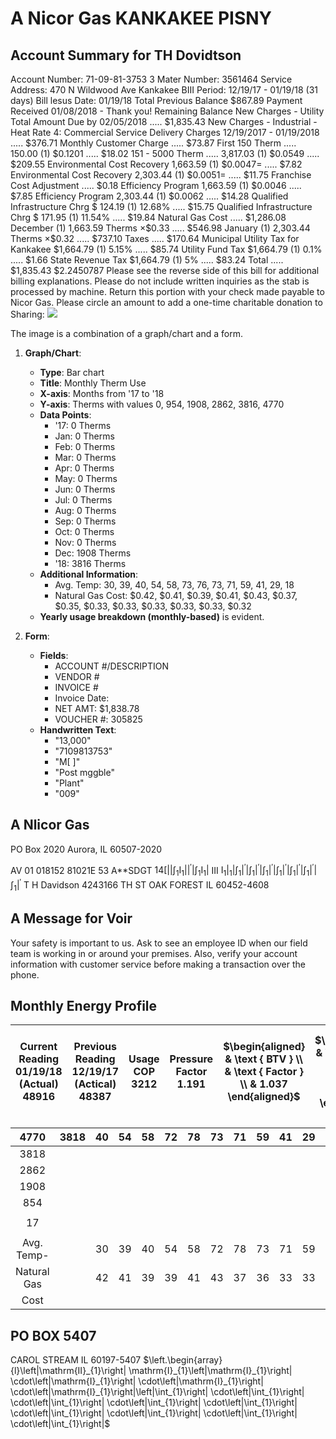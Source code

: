 # A Nicor Gas KANKAKEE PISNY 

## Account Summary for TH Dovidtson

Account Number: 71-09-81-3753 3
Mater Number: 3561464
Service Address: 470 N Wildwood Ave Kankakee
BIII Period: 12/19/17 - 01/19/18 (31 days)
Bill lesus Date: 01/19/18
Total Previous Balance
\$867.89
Payment Received 01/08/2018 - Thank you!
Remaining Balance
New Charges - Utility
Total Amount Due by 02/05/2018 ..... \$1,835.43
New Charges - Industrial - Heat
Rate 4: Commercial Service
Delivery Charges 12/19/2017 - 01/19/2018 ..... \$376.71
Monthly Customer Charge ..... \$73.87
First 150 Therm ..... 150.00 (1) \$0.1201 ..... \$18.02
151 - 5000 Therm ..... 3,817.03 (1) $\$ 0.0549$ ..... \$209.55
Environmental Cost Recovery 1,663.59 (1) $\$ 0.0047=$ ..... \$7.82
Environmental Cost Recovery 2,303.44 (1) $\$ 0.0051=$ ..... \$11.75
Franchise Cost Adjustment ..... \$0.18
Efficiency Program 1,663.59 (1) $\$ 0.0046$ ..... \$7.85
Efficiency Program 2,303.44 (1) $\$ 0.0062$ ..... \$14.28
Qualified Infrastructure Chrg \$ 124.19 (1) 12.68\% ..... \$15.75
Qualified Infrastructure Chrg \$ 171.95 (1) 11.54\% ..... \$19.84
Natural Gas Cost ..... \$1,286.08
December (1) 1,663.59 Therms $\times \$ 0.33$ ..... \$546.98
January (1) 2,303.44 Therms $\times \$ 0.32$ ..... \$737.10
Taxes ..... \$170.64
Municipal Utility Tax for Kankakee \$1,664.79 (1) 5.15\% ..... \$85.74
Utility Fund Tax \$1,664.79 (1) 0.1\% ..... \$1.66
State Revenue Tax \$1,664.79 (1) 5\% ..... \$83.24
Total ..... \$1,835.43
\$2.2450787
Please see the reverse side of this bill for additional billing explanations.
Please do not include written inquiries as the stab is processed by machine. Return this portion with your check made payable to Nicor Gas.
Please circle an amount to add a one-time charitable donation to Sharing:
![](images/img-0.jpeg)

The image is a combination of a graph/chart and a form.

1. **Graph/Chart**:
   - **Type**: Bar chart
   - **Title**: Monthly Therm Use
   - **X-axis**: Months from '17 to '18
   - **Y-axis**: Therms with values 0, 954, 1908, 2862, 3816, 4770
   - **Data Points**:
     - '17: 0 Therms
     - Jan: 0 Therms
     - Feb: 0 Therms
     - Mar: 0 Therms
     - Apr: 0 Therms
     - May: 0 Therms
     - Jun: 0 Therms
     - Jul: 0 Therms
     - Aug: 0 Therms
     - Sep: 0 Therms
     - Oct: 0 Therms
     - Nov: 0 Therms
     - Dec: 1908 Therms
     - '18: 3816 Therms
   - **Additional Information**:
     - Avg. Temp: 30, 39, 40, 54, 58, 73, 76, 73, 71, 59, 41, 29, 18
     - Natural Gas Cost: $0.42, $0.41, $0.39, $0.41, $0.43, $0.37, $0.35, $0.33, $0.33, $0.33, $0.33, $0.33, $0.32
   - **Yearly usage breakdown (monthly-based)** is evident.

2. **Form**:
   - **Fields**:
     - ACCOUNT #/DESCRIPTION
     - VENDOR #
     - INVOICE #
     - Invoice Date:
     - NET AMT: $1,838.78
     - VOUCHER #: 305825
   - **Handwritten Text**:
     - "13,000"
     - "7109813753"
     - "M[ ]"
     - "Post mggble"
     - "Plant"
     - "009"

## A Nlicor Gas

PO Box 2020
Aurora, IL 60507-2020

AV 01 018152 81021E 53 A**SDGT
$14\left[\left|\left|\int_{1} \mathrm{I}_{1}\right|\right|^{\prime}\left|\int_{1} \mathrm{I}_{1}\right|\right.$ III $\left.\left.\mathrm{I}_{1}\right|_{1}\left|\int_{1}\right|^{\prime}\left|\int_{1}\right|^{\prime}\left|\int_{1}\right|^{\prime}\left|\int_{1}\right|^{\prime}\left|\int_{1}\right|^{\prime}\left|\int_{1}\right|^{\prime}\left|\int_{1}\right|^{\prime}$
T H Davidson
4243166 TH ST
OAK FOREST IL 60452-4608

## A Message for Voir

Your safety is important to us. Ask to see an employee ID when our field team is working in or around your premises. Also, verify your account information with customer service before making a transaction over the phone.

## Monthly Energy Profile

| Current <br> Reading <br> 01/19/18 <br> (Actual) <br> 48916 | Previous <br> Reading <br> 12/19/17 <br> (Actical) <br> 48387 | Usage <br> COP <br> 3212 | Pressure <br> Factor <br> 1.191 | $\begin{aligned} & \text { BTV } \\ & \text { Factor } \\ & 1.037 \end{aligned}$ | $\begin{aligned} & \text { Therm } \\ & \text { Factor } \\ & 1.037 \end{aligned}$ | $\begin{aligned} & \text { Avg. Daily } \\ & \text { Therm } \\ & 2017 \\ & 86.10 \end{aligned}$ | $\begin{aligned} & \text { Avg. Daily } \\ & \text { Therm } \\ & 2015 \\ & 127.87 \end{aligned}$ |
| :--: | :--: | :--: | :--: | :--: | :--: | :--: | :--: |


| 4770 | 3818 | 40 | 54 | 58 | 72 | 78 | 73 | 71 | 59 | 41 | 29 | 18 |
| :--: | :--: | :--: | :--: | :--: | :--: | :--: | :--: | :--: | :--: | :--: | :--: | :--: |
| 3818 |  |  |  |  |  |  |  |  |  |  |  |  |
| 2862 |  |  |  |  |  |  |  |  |  |  |  |  |
| 1908 |  |  |  |  |  |  |  |  |  |  |  |  |
| 854 |  |  |  |  |  |  |  |  |  |  |  |  |
|  |  |  |  |  |  |  |  |  |  |  |  |  |
| 17 |  |  |  |  |  |  |  |  |  |  |  |  |
|  |  |  |  |  |  |  |  |  |  |  |  |  |
| Avg. Temp- |  | 30 | 39 | 40 | 54 | 58 | 72 | 78 | 73 | 71 | 59 | 41 |
| Natural Gas |  | 42 | 41 | 39 | 39 | 41 | 43 | 37 | 36 | 33 | 33 | 33 |
| Cost |  |  |  |  |  |  |  |  |  |  |  |  |

## PO BOX 5407

CAROL STREAM IL 60197-5407
$\left.\begin{array}{l}\left|\mathrm{II}_{1}\right| \mathrm{I}_{1}\left|\mathrm{I}_{1}\right| \cdot\left|\mathrm{I}_{1}\right| \cdot\left|\mathrm{I}_{1}\right| \cdot\left|\mathrm{I}_{1}\right|\left|\int_{1}\right| \cdot\left|\int_{1}\right| \cdot\left|\int_{1}\right| \cdot\left|\int_{1}\right| \cdot\left|\int_{1}\right| \cdot\left|\int_{1}\right| \cdot\left|\int_{1}\right| \cdot\left|\int_{1}\right| \cdot\left|\int_{1}\right|$
